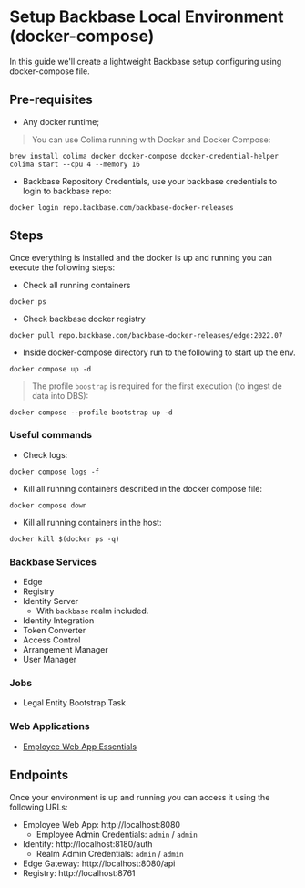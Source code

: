 # Setup Backbase Local Environment (docker-compose)

In this guide we'll create a lightweight Backbase setup configuring using docker-compose file.

## Pre-requisites

- Any docker runtime;

> You can use Colima running with Docker and Docker Compose:
```shell
brew install colima docker docker-compose docker-credential-helper
colima start --cpu 4 --memory 16
```

- Backbase Repository Credentials, use your backbase credentials to login to backbase repo:
```shell
docker login repo.backbase.com/backbase-docker-releases
```

## Steps

Once everything is installed and the docker is up and running you can execute the following steps:
- Check all running containers
```shell
docker ps
```
- Check backbase docker registry
```shell
docker pull repo.backbase.com/backbase-docker-releases/edge:2022.07
```
- Inside docker-compose directory run to the following to start up the env.
```shell
docker compose up -d
```

> The profile `boostrap` is required for the first execution (to ingest de data into DBS):
```shell
docker compose --profile bootstrap up -d
```

### Useful commands
- Check logs:
```shell
docker compose logs -f
```

- Kill all running containers described in the docker compose file:
```shell
docker compose down
```

- Kill all running containers in the host:
```shell
docker kill $(docker ps -q)
```

### Backbase Services

- Edge
- Registry
- Identity Server
    * With `backbase` realm included.
- Identity Integration
- Token Converter
- Access Control
- Arrangement Manager
- User Manager

### Jobs

- Legal Entity Bootstrap Task

### Web Applications

- [Employee Web App Essentials](https://community.backbase.com/documentation/employee_web_app/latest/deploy_web_app)


## Endpoints

Once your environment is up and running you can access it using the following URLs:

- Employee Web App: http://localhost:8080
    * Employee Admin Credentials: `admin` / `admin`
- Identity: http://localhost:8180/auth
    * Realm Admin Credentials: `admin` / `admin`
- Edge Gateway: http://localhost:8080/api
- Registry: http://localhost:8761
